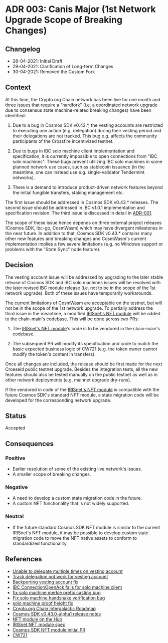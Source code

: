 # ADR 003: Canis Major (1st Network Upgrade Scope of Breaking Changes)

## Changelog
* 28-04-2021: Initial Draft
* 29-04-2021: Clarification of Long-term Changes
* 30-04-2021: Removed the Custom Fork

## Context

At this time, the Crypto.org Chain network has been live for one month and three issues that require a "hardfork" (i.e. a coordinated network upgrade due to consensus state machine-related breaking changes) have been identified:

1. Due to a bug in Cosmos SDK v0.42.*, the vesting accounts are restricted to executing one action (e.g. delegation) during their vesting period and their delegations are not tracked. This bug e.g. affects the community participants of the Crossfire incentivized testnet.

2. Due to bugs in IBC solo machine client implementation and specification, it is currently impossible to open connections from "IBC solo machines". These bugs prevent utilizing IBC solo machines in some planned network use cases, such as stablecoin issuance (in the meantime, one can instead use e.g. single-validator Tendermint networks).

3. There is a demand to introduce product-driven network features beyond the initial fungible transfers, staking management etc.

The first issue should be addressed in Cosmos SDK v0.43.* releases. The second issue should be addressed in IBC v1.0.1 implementation and specification revision. The third issue is discussed in detail in [ADR-001](./adr-001.md).

The scope of these issue hence depends on three external project releases (Cosmos SDK, ibc-go, CosmWasm) which may have divergent milestones in the near future. In addition to that, Cosmos SDK v0.43.* contains many other new features and breaking changes
and CosmWasm's current implementation implies a few severe limitations (e.g. no Windows support or problems with the "State Sync" node feature).

## Decision

The vesting account issue will be addressed by upgrading to the later stable release of Cosmos SDK 
and IBC solo machines issues will be resolved with the later revised IBC module release (i.e. not to be in the scope of the 1st network upgrade). Both of these issues have temporarily workarounds.

The current limitations of CosmWasm are acceptable on the testnet, but will not be in the scope of the 1st network upgrade.
To partially address the third issue in the meantime, a modified [IRISnet's NFT module](https://github.com/irisnet/irismod/tree/master/modules/nft) will be added to the chain-main's codebase. This will be done across two PRs:

1. The [IRISnet's NFT module](https://github.com/irisnet/irismod/tree/master/modules/nft)'s code is to be vendored in the chain-main's codebase.

2. The subsequent PR will modify its specification and code to match the basic expected business logic of CW721 (e.g. the token owner cannot modify the token's content in transfers).

Once all changes are included, the release should be first made for the next Croeseid public testnet upgrade. Besides the integration tests, all the new features should also be tested manually on the public testnet as well as in other network deployments (e.g. mainnet upgrade dry-runs).

If the vendored in code of the [IRISnet's NFT module](https://github.com/irisnet/irismod/tree/master/modules/nft)
is compatible with the future Cosmos SDK's standard NFT module, a state migration code will be developed for the corresponding network upgrade.

## Status

Accepted

## Consequences

### Positive
* Earlier resolution of some of the existing live network's issues.
* A smaller scope of breaking changes.

### Negative
* A need to develop a custom state migration code in the future.
* A custom NFT functionality that is not widely supported.

### Neutral
* If the future standard Cosmos SDK NFT module is similar to the current IRISnet's NFT module, it may be possible to develop custom state migration code to move the NFT native assets to conform to standardized functionality.

## References

* [Unable to delegate multiple times on vesting account](https://github.com/cosmos/cosmos-sdk/issues/8812)
* [Track delegation not work for vesting account](https://github.com/cosmos/cosmos-sdk/issues/8601)
* [Backporting vesting account fix](https://github.com/cosmos/cosmos-sdk/issues/9113#issuecomment-819693258)
* [IBC ConnectionOpenAck fails for solo machine client](https://github.com/cosmos/ibc-go/issues/119)
* [fix solo machine merkle prefix casting bug](https://github.com/cosmos/ibc-go/pull/122)
* [Fix solo machine handshake verification bug](https://github.com/cosmos/ibc-go/pull/120)
* [solo machine proof height fix](https://github.com/cosmos/ibc-go/pull/123)
* [Crypto.org Chain Intergalactic Roadmap](https://blog.crypto.com/crypto-org-chain-intergalactic-roadmap/)
* [Cosmos SDK v0.43.0-alpha1 release notes](https://github.com/cosmos/cosmos-sdk/releases/tag/v0.43.0-alpha1)
* [NFT module on the Hub](https://github.com/cosmos/cosmos-sdk/discussions/9065)
* [IRISnet NFT module spec](https://github.com/irisnet/irismod/tree/master/modules/nft/spec)
* [Cosmos SDK NFT module initial PR](https://github.com/cosmos/cosmos-sdk/pull/9174/files)
* [CW721](https://github.com/CosmWasm/cosmwasm-plus/tree/main/packages/cw721)